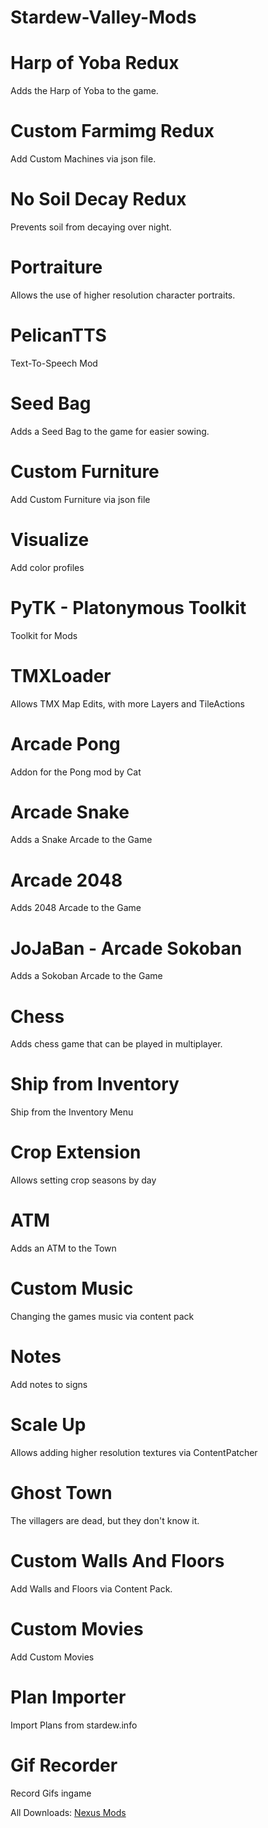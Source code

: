# Stardew-Valley-Mods

# Harp of Yoba Redux
Adds the Harp of Yoba to the game.

# Custom Farmimg Redux
Add Custom Machines via json file. 

# No Soil Decay Redux
Prevents soil from decaying over night.

# Portraiture
Allows the use of higher resolution character portraits.

# PelicanTTS
Text-To-Speech Mod

# Seed Bag
Adds a Seed Bag to the game for easier sowing.

# Custom Furniture
Add Custom Furniture via json file

# Visualize
Add color profiles

# PyTK - Platonymous Toolkit
Toolkit for Mods

# TMXLoader
Allows TMX Map Edits, with more Layers and TileActions

# Arcade Pong
Addon for the Pong mod by Cat

# Arcade Snake
Adds a Snake Arcade to the Game

# Arcade 2048
Adds 2048 Arcade to the Game

# JoJaBan - Arcade Sokoban
Adds a Sokoban Arcade to the Game

# Chess
Adds chess game that can be played in multiplayer.

# Ship from Inventory
Ship from the Inventory Menu

# Crop Extension
Allows setting crop seasons by day

# ATM
Adds an ATM to the Town

# Custom Music
Changing the games music via content pack

# Notes
Add notes to signs

# Scale Up
Allows adding higher resolution textures via ContentPatcher

# Ghost Town
The villagers are dead, but they don't know it.

# Custom Walls And Floors
Add Walls and Floors via Content Pack.

# Custom Movies
Add Custom Movies

# Plan Importer
Import Plans from stardew.info

# Gif Recorder
Record Gifs ingame



All Downloads: [Nexus Mods](http://www.nexusmods.com/stardewvalley/users/42440425/?tb=mods&pUp=1)
